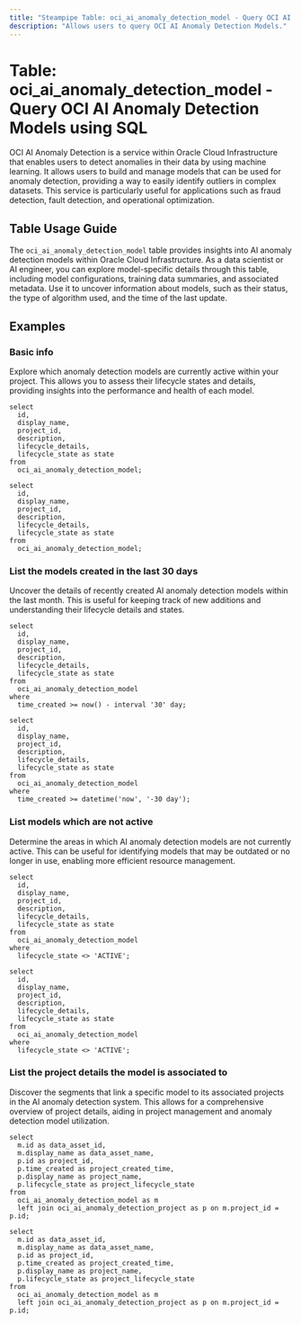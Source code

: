 ```yaml
---
title: "Steampipe Table: oci_ai_anomaly_detection_model - Query OCI AI Anomaly Detection Models using SQL"
description: "Allows users to query OCI AI Anomaly Detection Models."
---
```


# Table: oci_ai_anomaly_detection_model - Query OCI AI Anomaly Detection Models using SQL

OCI AI Anomaly Detection is a service within Oracle Cloud Infrastructure that enables users to detect anomalies in their data by using machine learning. It allows users to build and manage models that can be used for anomaly detection, providing a way to easily identify outliers in complex datasets. This service is particularly useful for applications such as fraud detection, fault detection, and operational optimization.

## Table Usage Guide

The `oci_ai_anomaly_detection_model` table provides insights into AI anomaly detection models within Oracle Cloud Infrastructure. As a data scientist or AI engineer, you can explore model-specific details through this table, including model configurations, training data summaries, and associated metadata. Use it to uncover information about models, such as their status, the type of algorithm used, and the time of the last update.

## Examples

### Basic info
Explore which anomaly detection models are currently active within your project. This allows you to assess their lifecycle states and details, providing insights into the performance and health of each model.

```sql+postgres
select
  id,
  display_name,
  project_id,
  description,
  lifecycle_details,
  lifecycle_state as state
from
  oci_ai_anomaly_detection_model;
```

```sql+sqlite
select
  id,
  display_name,
  project_id,
  description,
  lifecycle_details,
  lifecycle_state as state
from
  oci_ai_anomaly_detection_model;
```

### List the models created in the last 30 days
Uncover the details of recently created AI anomaly detection models within the last month. This is useful for keeping track of new additions and understanding their lifecycle details and states.

```sql+postgres
select
  id,
  display_name,
  project_id,
  description,
  lifecycle_details,
  lifecycle_state as state
from
  oci_ai_anomaly_detection_model
where
  time_created >= now() - interval '30' day;
```

```sql+sqlite
select
  id,
  display_name,
  project_id,
  description,
  lifecycle_details,
  lifecycle_state as state
from
  oci_ai_anomaly_detection_model
where
  time_created >= datetime('now', '-30 day');
```

### List models which are not active
Determine the areas in which AI anomaly detection models are not currently active. This can be useful for identifying models that may be outdated or no longer in use, enabling more efficient resource management.

```sql+postgres
select
  id,
  display_name,
  project_id,
  description,
  lifecycle_details,
  lifecycle_state as state
from
  oci_ai_anomaly_detection_model
where
  lifecycle_state <> 'ACTIVE';
```

```sql+sqlite
select
  id,
  display_name,
  project_id,
  description,
  lifecycle_details,
  lifecycle_state as state
from
  oci_ai_anomaly_detection_model
where
  lifecycle_state <> 'ACTIVE';
```

### List the project details the model is associated to
Discover the segments that link a specific model to its associated projects in the AI anomaly detection system. This allows for a comprehensive overview of project details, aiding in project management and anomaly detection model utilization.

```sql+postgres
select
  m.id as data_asset_id,
  m.display_name as data_asset_name,
  p.id as project_id,
  p.time_created as project_created_time,
  p.display_name as project_name,
  p.lifecycle_state as project_lifecycle_state
from
  oci_ai_anomaly_detection_model as m
  left join oci_ai_anomaly_detection_project as p on m.project_id = p.id;
```

```sql+sqlite
select
  m.id as data_asset_id,
  m.display_name as data_asset_name,
  p.id as project_id,
  p.time_created as project_created_time,
  p.display_name as project_name,
  p.lifecycle_state as project_lifecycle_state
from
  oci_ai_anomaly_detection_model as m
  left join oci_ai_anomaly_detection_project as p on m.project_id = p.id;
```